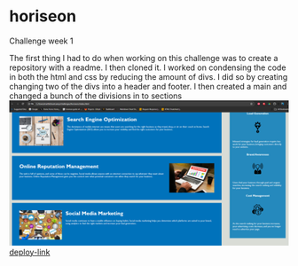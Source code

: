 # horiseon

Challenge week 1

The first thing I had to do when working on this challenge was to create a repository with a readme. I then cloned it. I worked on condensing the code in both the html and css by reducing the amount of divs. I did so by creating changing two of the divs into a header and footer. I then created a main and changed a bunch of the divisions in to sections
![screenshot-of-website](./assets/images/readme%20first%20challenge.png)
[deploy-link](https://ut463.github.io/horiseon/)